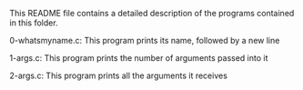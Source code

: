 This README file contains a detailed description of the programs contained in this folder.

  0-whatsmyname.c: This program prints its name, followed by a new line

  1-args.c: This program prints the number of arguments passed into it

  2-args.c: This program prints all the arguments it receives
